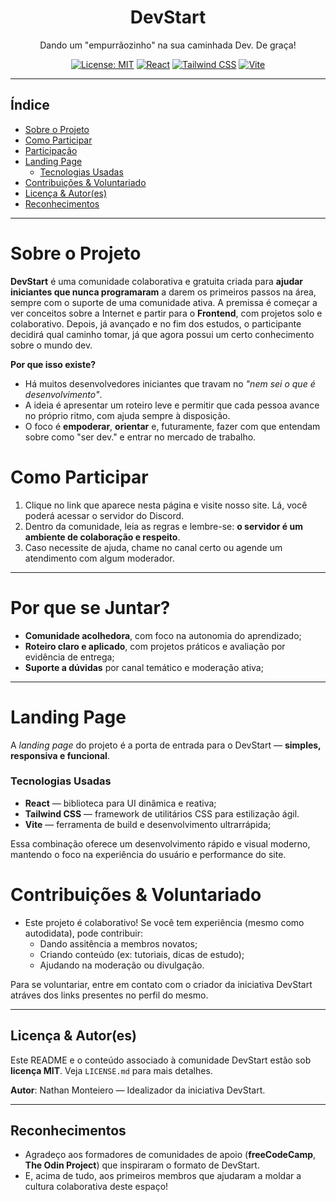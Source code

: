 <!-- [Opcional: Centralização e logo] -->
<div align="center">
  <h1>DevStart</h1>
  <p>Dando um "empurrãozinho" na sua caminhada Dev. De graça!</p>
  
  [![License: MIT](https://img.shields.io/badge/License-MIT-blue.svg)](LICENSE.md) [![React](https://img.shields.io/badge/Uses-React-blue?logo=react)](https://reactjs.org) [![Tailwind CSS](https://img.shields.io/badge/Styled-With%20Tailwind%20CSS-teal?logo=tailwind-css)](https://tailwindcss.com) [![Vite](https://img.shields.io/badge/Bundler-Vite-yellow?logo=vite)](https://vite.dev)
</div>


---

## Índice

- [Sobre o Projeto](#sobre-o-projeto)
- [Como Participar](#como-participar)
- [Participação](#participacao)  
- [Landing Page](#landing-page)  
  - [Tecnologias Usadas](#tecnologias-usadas)  
- [Contribuições & Voluntariado](#contribuições--voluntariado)  
- [Licença & Autor(es)](#licença--autores)  
- [Reconhecimentos](#reconhecimentos)

---

<h1 id="sobre-o-projeto">Sobre o Projeto</h1>

**DevStart** é uma comunidade colaborativa e gratuita criada para **ajudar iniciantes que nunca programaram** a darem os primeiros passos na área, sempre com o suporte de uma comunidade ativa. A premissa é começar a ver conceitos sobre a Internet e partir para o **Frontend**, com projetos solo e colaborativo. Depois, já avançado e no fim dos estudos, o participante decidirá qual caminho tomar, já que agora possui um certo conhecimento sobre o mundo dev.

**Por que isso existe?**
- Há muitos desenvolvedores iniciantes que travam no _"nem sei o que é desenvolvimento"_.
- A ideia é apresentar um roteiro leve e permitir que cada pessoa avance no próprio ritmo, com ajuda sempre à disposição.
- O foco é **empoderar**, **orientar** e, futuramente, fazer com que entendam sobre como "ser dev." e entrar no mercado de trabalho.

<h1 id="como-participar">Como Participar</h1>

1. Clique no link que aparece nesta página e visite nosso site. Lá, você poderá acessar o servidor do Discord.
2. Dentro da comunidade, leia as regras e lembre-se: **o servidor é um ambiente de colaboração e respeito**.
3. Caso necessite de ajuda, chame no canal certo ou agende um atendimento com algum moderador.

---

<h1 id="participacao">Por que se Juntar?</h1>

- **Comunidade acolhedora**, com foco na autonomia do aprendizado;
- **Roteiro claro e aplicado**, com projetos práticos e avaliação por evidência de entrega;
- **Suporte a dúvidas** por canal temático e moderação ativa;

---

<h1 id="landing-page">Landing Page</h1>

A _landing page_ do projeto é a porta de entrada para o DevStart — **simples, responsiva e funcional**. 

<h3 id="tecnologias-usadas">Tecnologias Usadas</h3>

- **React** — biblioteca para UI dinâmica e reativa;
- **Tailwind CSS** — framework de utilitários CSS para estilização ágil.
- **Vite** — ferramenta de build e desenvolvimento ultrarrápida;

Essa combinação oferece um desenvolvimento rápido e visual moderno, mantendo o foco na experiência do usuário e performance do site.


<h1 id="contribuições--voluntariado">Contribuições & Voluntariado</h1>

- Este projeto é colaborativo! Se você tem experiência (mesmo como autodidata), pode contribuir:
  - Dando assitência a membros novatos;
  - Criando conteúdo (ex: tutoriais, dicas de estudo);
  - Ajudando na moderação ou divulgação.

Para se voluntariar, entre em contato com o criador da iniciativa DevStart atráves dos links presentes no perfil do mesmo.

---

##  Licença & Autor(es)

Este README e o conteúdo associado à comunidade DevStart estão sob **licença MIT**. Veja `LICENSE.md` para mais detalhes.

**Autor**: Nathan Monteiero — Idealizador da iniciativa DevStart.

---

##  Reconhecimentos

- Agradeço aos formadores de comunidades de apoio (**freeCodeCamp**, **The Odin Project**) que inspiraram o formato de DevStart.
- E, acima de tudo, aos primeiros membros que ajudaram a moldar a cultura colaborativa deste espaço!
